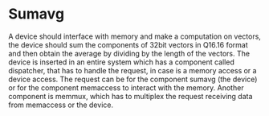 # Sumavg

A device should interface with memory and make a computation on vectors, the device should sum the components of 32bit vectors in Q16.16 format and then obtain the average by dividing by the length of the vectors. The device is inserted in an entire system which has a component called dispatcher, that has to handle the request, in case is a memory access or a device access. The request can be for the component sumavg (the device) or for the component memaccess to interact with the memory. Another component is memmux, which has to multiplex the request receiving data from memaccess or the device. 
